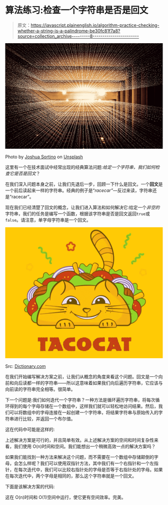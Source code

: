 # 算法练习:检查一个字符串是否是回文

> 原文：<https://javascript.plainenglish.io/algorithm-practice-checking-whether-a-string-is-a-palindrome-be30fc81f7a8?source=collection_archive---------8----------------------->

![](img/9fd66b41f4ef2eff9d45b6935cb7160e.png)

Photo by [Joshua Sortino](https://unsplash.com/@sortino?utm_source=unsplash&utm_medium=referral&utm_content=creditCopyText) on [Unsplash](https://unsplash.com/s/photos/code?utm_source=unsplash&utm_medium=referral&utm_content=creditCopyText)

这里有一个在技术面试中经常出现的经典算法问题:*给定一个字符串，我们如何检查它是否是回文*？

在我们深入问题本身之前，让我们先退后一步，回顾一下什么是回文。一个**回文**是一个前后读起来一样的字符串。经典的例子是“*racecar”*—反过来读，字符串还是“racecar”。

现在我们已经清楚了回文的概念，让我们进入算法和如何解决它:给定一个*非空的*字符串，我们的任务是编写一个函数，根据该字符串是否是回文返回`true`或`false`。请注意，单字母字符串是一个回文。

![](img/f4c98f0522da1684176f699379616252.png)

Src: [Dictionary.com](https://www.dictionary.com/e/palindromic-word/)

在我们开始编写解决方案之前，让我们从概念的角度来看这个问题。回文是一个向前和向后读都一样的字符串——所以这意味着如果我们向后遍历字符串，它应该与向前读的字符串完全相等。很简单。

下一个问题是:我们如何迭代一个字符串？一种方法是循环遍历字符串，将每次循环得到的每个字母存储在一个数组中，这样我们就可以轻松地访问结果。然后，我们可以将数组中的字母连接在一起创建一个字符串，将结果字符串与原始传入的字符串进行比较，并返回一个布尔值。

这在代码中可能是这样的:

上述解决方案是可行的，并且简单有效。从上述解决方案的空间和时间复杂性来看，我们使用 O(n)时间和空间。我们能想出一个稍微高效一点的解决方案吗？

如果我们能找到一种方法来解决这个问题，而不需要在一个数组中存储颠倒的字母，会怎么样呢？我们可以使用双指针方法，其中我们有一个右指针和一个左指针，在每次迭代中，我们可以比较右指针处的字母是否等于右指针处的字母。如果在每次迭代中，两个字母是相同的，那么这个字符串就是一个回文。

下面是该解决方案的代码:

这在 O(n)时间和 O(1)空间中运行，使它更有空间效率。完美。